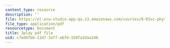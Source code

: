 ```yaml
---
content_type: resource
description: ''
file: https://ol-ocw-studio-app-qa.s3.amazonaws.com/courses/8-03sc-physics-iii-vibrations-and-waves-fall-2016/c7ed6fbb11d73affa6fd150fa2daa146_J1uHGy1tRmM.pdf
file_type: application/pdf
resourcetype: Document
title: 3play pdf file
uid: c7ed6fbb-11d7-3aff-a6fd-150fa2daa146
---
```


